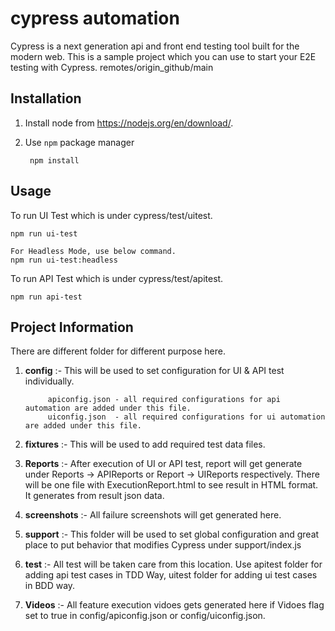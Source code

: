 # cypress automation

Cypress is a next generation api and front end testing tool built for the modern web. This is a sample project which you can use to start your E2E testing with Cypress.
remotes/origin_github/main

Installation
------------
1. Install node from https://nodejs.org/en/download/.

2. Use `npm` package manager

		npm install


Usage
-----
To run UI Test which is under cypress/test/uitest.
		
	npm run ui-test
	
	For Headless Mode, use below command.
	npm run ui-test:headless

To run API Test which is under cypress/test/apitest.		
		
	npm run api-test



Project Information
-------------------
There are different folder for different purpose here.
1. **config**      :- This will be used to set configuration for UI & API test individually.

			apiconfig.json - all required configurations for api automation are added under this file. 
			uiconfig.json  - all required configurations for ui automation are added under this file.
3. **fixtures**    :- This will be used to add required test data files.
4. **Reports**     :- After execution of UI or API test, report will get generate under Reports -> APIReports or Report -> UIReports respectively. There will be one file with ExecutionReport.html to see result in HTML format. It generates from result json data.
4. **screenshots** :- All failure screenshots will get generated here.
5. **support**     :- This folder will be used to set global configuration and great place to put behavior that modifies Cypress under support/index.js
6. **test**        :- All test will be taken care from this location. Use apitest folder for adding api test cases in TDD Way, uitest folder for adding ui test cases in BDD way.
7. **Videos**      :- All feature execution vidoes gets generated here if Vidoes flag set to true in config/apiconfig.json or config/uiconfig.json. 
